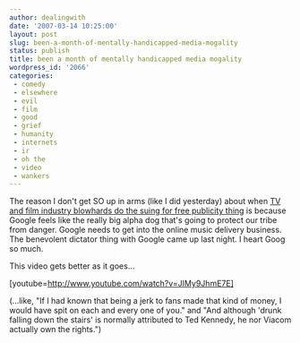 ```yaml
---
author: dealingwith
date: '2007-03-14 10:25:00'
layout: post
slug: been-a-month-of-mentally-handicapped-media-mogality
status: publish
title: been a month of mentally handicapped media mogality
wordpress_id: '2066'
categories:
 - comedy
 - elsewhere
 - evil
 - film
 - good
 - grief
 - humanity
 - internets
 - ir
 - oh the
 - video
 - wankers
---
```


The reason I don't get SO up in arms (like I did yesterday) about when [TV and
film industry blowhards do the suing for free publicity thing][1] is because
Google feels like the really big alpha dog that's going to protect our tribe
from danger. Google needs to get into the online music delivery business. The
benevolent dictator thing with Google came up last night. I heart Goog so
much.

This video gets better as it goes...

[youtube=http://www.youtube.com/watch?v=JIMy9JhmE7E]

(...like, "If I had known that being a jerk to fans made that kind of money, I
would have spit on each and every one of you." and "And although 'drunk
falling down the stairs' is normally attributed to Ted Kennedy, he nor Viacom
actually own the rights.")

   [1]: http://googlesystem.blogspot.com/2007/03/viacom-sues-youtube-for-1-billion.html

